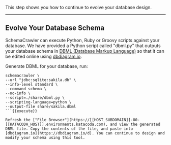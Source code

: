 This step shows you how to continue to evolve your database design.

-----

## Evolve Your Database Schema

SchemaCrawler can execute Python, Ruby or Groovy scripts against your database. We have provided a Python script called "dbml.py" that outputs your database schema in [DBML (Database Markup Language)](https://www.dbml.org/home/) so that it can be edited online using [dbdiagram.io](https://dbdiagram.io/d).

Generate DBML for your database, run:

```
schemacrawler \
--url "jdbc:sqlite:sakila.db" \
--info-level standard \
--command schema \
--no-info \
--script=./share/dbml.py \
--scripting-language=python \
--output-file share/sakila.dbml
```{{execute}}

Refresh the ["File Browser"](https://[[HOST_SUBDOMAIN]]-80-[[KATACODA_HOST]].environments.katacoda.com), and view the generated DBML file. Copy the contents of the file, and paste into [dbdiagram.io](https://dbdiagram.io/d). You can continue to design and modify your schema using this tool. 
